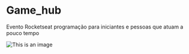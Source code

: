 # Game_hub
 Evento Rocketseat programação para iniciantes e pessoas que atuam a pouco tempo

![This is an image](https://external-content.duckduckgo.com/iu/?u=https%3A%2F%2Fi.ytimg.com%2Fvi%2FnySn2uL2imk%2Fmaxresdefault_live.jpg&f=1&nofb=1)
